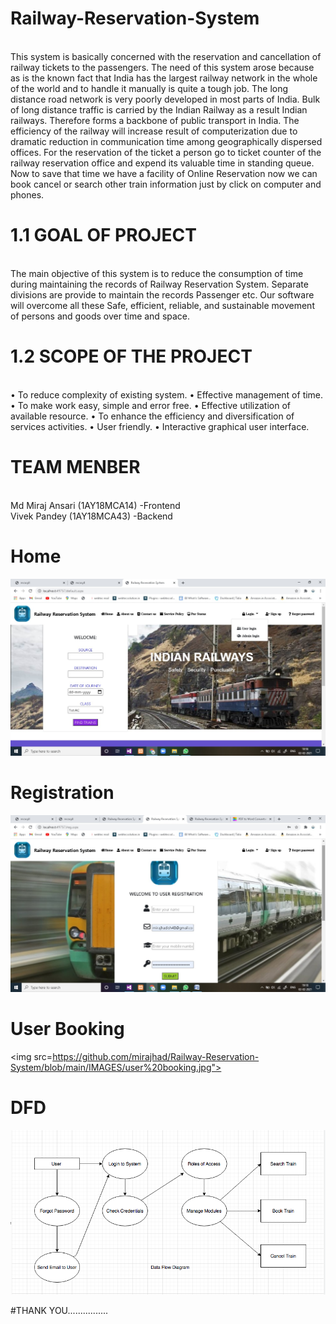 # Railway-Reservation-System
<br/>
This system is basically concerned with the reservation and cancellation of railway tickets to the passengers. The need of this system arose because as is the known fact that India has the largest railway network in the whole of the world and to handle it manually is quite a tough job. The long distance road network is very poorly developed in most parts of India. Bulk of long distance traffic is carried by the Indian Railway as a result Indian railways. Therefore forms a backbone of public transport in India. The efficiency of the railway will increase result of computerization due to dramatic reduction in communication time among geographically dispersed offices. For the reservation of the ticket a person go to ticket counter of the railway reservation office and expend its valuable time in standing queue. Now to save that time we have a facility of Online Reservation now we can book cancel or search other train information just by click on computer and phones.

# 1.1 GOAL OF PROJECT
<br/>
The main objective of this system is to reduce the consumption of time during maintaining the records of Railway Reservation System. Separate divisions are provide to maintain the records Passenger etc.
Our software will overcome all these Safe, efficient, reliable, and sustainable movement of persons and goods over time and space.

# 1.2 SCOPE OF THE PROJECT
<br>
•	To reduce complexity of existing system. 
•	Effective management of time. 
•	To make work easy, simple and error free. 
•	Effective utilization of available resource. 
•	To enhance the efficiency and diversification of services activities. 
•	User friendly. 
•	Interactive graphical user interface.

# TEAM MENBER
<br>
Md Miraj Ansari (1AY18MCA14) -Frontend 
<br>
Vivek Pandey (1AY18MCA43)    -Backend


# Home
<img src="https://github.com/mirajhad/Railway-Reservation-System/blob/main/IMAGES/home.jpg"></img>

# Registration
<img src="https://github.com/mirajhad/Railway-Reservation-System/blob/main/IMAGES/registration.jpg"></img>

# User Booking
<img src=https://github.com/mirajhad/Railway-Reservation-System/blob/main/IMAGES/user%20booking.jpg"></img>

# DFD
<img src="https://github.com/mirajhad/Railway-Reservation-System/blob/main/DFD/dfd%20user.png"></img>



#THANK YOU................
